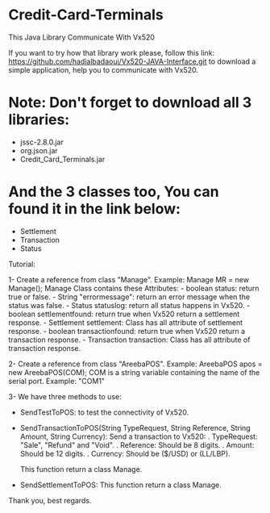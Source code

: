 # Credit-Card-Terminals
This Java Library Communicate With Vx520

If you want to try how that library work please, follow this link: https://github.com/hadialbadaoui/Vx520-JAVA-Interface.git
to download a simple application, help you to communicate with Vx520.

# Note: Don't forget to download all 3 libraries:
- jssc-2.8.0.jar
- org.json.jar
- Credit_Card_Terminals.jar
# And the 3 classes too, You can found it in the link below:
- Settlement
- Transaction
- Status

Tutorial:

1- Create a reference from class "Manage". Example: Manage MR = new Manage();
    Manage Class contains these Attributes:
      - boolean status: return true or false.
      - String "errormessage": return an error message when the status was false.
      - Status statuslog: return all status happens in Vx520.
      - boolean settlementfound: return true when Vx520 return a settlement response.
      - Settlement settlement: Class has all attribute of settlement response.
      - boolean transactionfound: return true when Vx520 return a transaction response.
      - Transaction transaction: Class has all attribute of transaction response.

2- Create a reference from class "AreebaPOS". Example: AreebaPOS apos = new AreebaPOS(COM);
  COM is a string variable containing the name of the serial port. Example: "COM1"

3- We have three methods to use:
   - SendTestToPOS: 
        to test the connectivity of Vx520.
   - SendTransactionToPOS(String TypeRequest, String Reference, String Amount, String Currency): 
        Send a transaction to Vx520:
          . TypeRequest: "Sale", "Refund" and "Void".
          . Reference: Should be 8 digits.
          . Amount: Should be 12 digits.
          . Currency: Should be ($/USD) or (LL/LBP).
          
        This function return a class Manage.
        
   - SendSettlementToPOS: This function return a class Manage.

Thank you, best regards.
